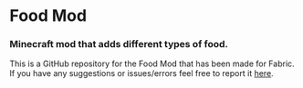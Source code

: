 # Food Mod

### Minecraft mod that adds different types of food.

This is a GitHub repository for the Food Mod that has been made for Fabric.  
If you have any suggestions or issues/errors feel free to report it [here](https://github.com/GamerPowered97/Food-mod-1.18.1/issues).